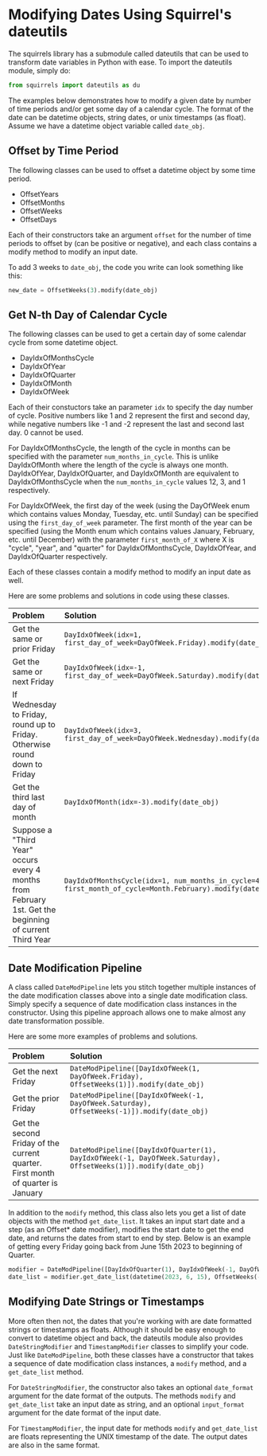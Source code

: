 # Modifying Dates Using Squirrel's dateutils

The squirrels library has a submodule called dateutils that can be used to transform date variables in Python with ease. To import the dateutils module, simply do:

```python
from squirrels import dateutils as du
```

The examples below demonstrates how to modify a given date by number of time periods and/or get some day of a calendar cycle. The format of the date can be datetime objects, string dates, or unix timestamps (as float). Assume we have a datetime object variable called `date_obj`.

## Offset by Time Period

The following classes can be used to offset a datetime object by some time period.

- OffsetYears
- OffsetMonths
- OffsetWeeks
- OffsetDays

Each of their constructors take an argument `offset` for the number of time periods to offset by (can be positive or negative), and each class contains a modify method to modify an input date.

To add 3 weeks to `date_obj`, the code you write can look something like this:

```python
new_date = OffsetWeeks(3).modify(date_obj)
```

## Get N-th Day of Calendar Cycle

The following classes can be used to get a certain day of some calendar cycle from some datetime object.

- DayIdxOfMonthsCycle
- DayIdxOfYear
- DayIdxOfQuarter
- DayIdxOfMonth
- DayIdxOfWeek

Each of their constuctors take an parameter `idx` to specify the day number of cycle. Positive numbers like 1 and 2 represent the first and second day, while negative numbers like -1 and -2 represent the last and second last day. 0 cannot be used.

For DayIdxOfMonthsCycle, the length of the cycle in months can be specified with the parameter `num_months_in_cycle`. This is unlike DayIdxOfMonth where the length of the cycle is always one month. DayIdxOfYear, DayIdxOfQuarter, and DayIdxOfMonth are equivalent to DayIdxOfMonthsCycle when the `num_months_in_cycle` values 12, 3, and 1 respectively.

For DayIdxOfWeek, the first day of the week (using the DayOfWeek enum which contains values Monday, Tuesday, etc. until Sunday) can be specified using the `first_day_of_week` parameter. The first month of the year can be specified (using the Month enum which contains values January, February, etc. until December) with the parameter `first_month_of_X` where X is "cycle", "year", and "quarter" for DayIdxOfMonthsCycle, DayIdxOfYear, and DayIdxOfQuarter respectively.

Each of these classes contain a modify method to modify an input date as well.

Here are some problems and solutions in code using these classes.

|Problem|Solution|
|:------|:-------|
|Get the same or prior Friday|`DayIdxOfWeek(idx=1, first_day_of_week=DayOfWeek.Friday).modify(date_obj)`|
|Get the same or next Friday|`DayIdxOfWeek(idx=-1, first_day_of_week=DayOfWeek.Saturday).modify(date_obj)`|
|If Wednesday to Friday, round up to Friday. <br>Otherwise round down to Friday|`DayIdxOfWeek(idx=3, first_day_of_week=DayOfWeek.Wednesday).modify(date_obj)`|
|Get the third last day of month|`DayIdxOfMonth(idx=-3).modify(date_obj)`|
|Suppose a "Third Year" occurs every 4 months from <br>February 1st. Get the beginning of current Third Year|`DayIdxOfMonthsCycle(idx=1, num_months_in_cycle=4, first_month_of_cycle=Month.February).modify(date_obj)`|

## Date Modification Pipeline

A class called `DateModPipeline` lets you stitch together multiple instances of the date modification classes above into a single date modification class. Simply specify a sequence of date modification class instances in the constructor. Using this pipeline approach allows one to make almost any date transformation possible.

Here are some more examples of problems and solutions.

|Problem|Solution|
|:------|:-------|
|Get the next Friday|`DateModPipeline([DayIdxOfWeek(1, DayOfWeek.Friday), OffsetWeeks(1)]).modify(date_obj)`|
|Get the prior Friday|`DateModPipeline([DayIdxOfWeek(-1, DayOfWeek.Saturday), OffsetWeeks(-1)]).modify(date_obj)`|
|Get the second Friday of the current quarter. <br>First month of quarter is January|`DateModPipeline([DayIdxOfQuarter(1), DayIdxOfWeek(-1, DayOfWeek.Saturday), OffsetWeeks(1)]).modify(date_obj)`|

In addition to the `modify` method, this class also lets you get a list of date objects with the method `get_date_list`. It takes an input start date and a step (as an Offset* date modifier), modifies the start date to get the end date, and returns the dates from start to end by step. Below is an example of getting every Friday going back from June 15th 2023 to beginning of Quarter.

```python
modifier = DateModPipeline([DayIdxOfQuarter(1), DayIdxOfWeek(-1, DayOfWeek.Saturday)])
date_list = modifier.get_date_list(datetime(2023, 6, 15), OffsetWeeks(-1))
```

## Modifying Date Strings or Timestamps

More often then not, the dates that you're working with are date formatted strings or timestamps as floats. Although it should be easy enough to convert to datetime object and back, the dateutils module also provides `DateStringModifier` and `TimestampModifier` classes to simplify your code. Just like `DateModPipeline`, both these classes have a constructor that takes a sequence of date modification class instances, a `modify` method, and a `get_date_list` method.

For `DateStringModifier`, the constructor also takes an optional `date_format` argument for the date format of the outputs. The methods `modify` and `get_date_list` take an input date as string, and an optional `input_format` argument for the date format of the input date.

For `TimestampModifier`, the input date for methods `modify` and `get_date_list` are floats representing the UNIX timestamp of the date. The output dates are also in the same format.
